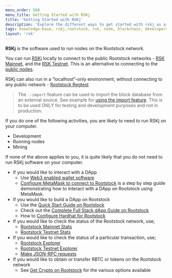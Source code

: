 ```yaml
---
menu_order: 500
menu_title: Getting Started with RSKj
title: 'Getting Started with RSKj'
description: 'Explore the different ways to get started with rskj as a developer, node runner or as miner on RSK '
tags: knowledge-base, rskj,rootstock, rsk, node, blockchain, developers, wallets
layout: 'rsk'
---
```


**RSKj** is the software used to run nodes on the Rootstock network.

You can run
[RSKj](/rsk/node/) locally to connect to the public Rootstock networks -
[RSK Mainnet](https://explorer.rsk.co/), and the
[RSK Testnet](https://explorer.testnet.rsk.co/).
This is an alternative to connecting to the
[public nodes](/rsk/public-nodes/).

RSKj can also run in a “localhost”-only environment, without connecting to any public network - [Rootstock Regtest](/rsk/node/configure/switch-network/#regtest)

> The `--import` feature can be used to import the block database from an external source. See example for [using the import feature](/kb/rskj-for-developers/#import). This is to be used ONLY for testing and development purposes and not in production.

If you do one of the following activities, you are likely to need to run RSKj on your computer.

- Development <!-- → /kb/rskj-for-developers TODO add link -->
- Running nodes <!-- → /kb/rskj-for-node-runners  TODO add link -->
- Mining <!-- → /kb/rskj-for-miners TODO add link -->

If none of the above applies to you, it is quite likely that you do not need to run RSKj software on your computer.

- If you would like to interact with a DApp
  - Use [Web3 enabled wallet software](/develop/wallet/use/) 
  <!-- (URL) → /kb/dapps-web3 -->
  - [Configure MetaMask to connect to Rootstock](/tutorials/ethereum-devs/remix-and-metamask-with-rsk-testnet/)
    is a step by step guide demonstrating how to interact with a DApp on Rootstock using MetaMask.
- If you would like to build a DApp on Rootstock
    - Use the [Quick Start Guide on Rootstock](/guides/quickstart/)
    - Check out the [Complete Full Stack dApp Guide on Rootstock](/guides/full-stack-dapp-on-rsk/part1-overview/)
    - How to [Configure Hardhat for Rootstock](/kb/hardhat-setup-on-rsk/)
- If you would like to check the status of the Rootstock network, use;
  - [Rootstock Mainnet Stats](https://stats.rsk.co/)
  - [Rootstock Testnet Stats](https://stats.testnet.rsk.co/)
- If you would like to check the status of a particular transaction, use;
  - [Rootstock Explorer](https://explorer.rsk.co/)
  - [Rootstock Testnet Explorer](https://explorer.testnet.rsk.co/)
  - [Make JSON-RPC requests](/rsk/node/architecture/json-rpc/)
- If you would like to obtain or transfer RBTC or tokens on the Rootstock network
  - See [Get Crypto on Rootstock](/guides/get-crypto-on-rsk/) for the various options available

